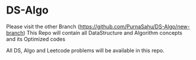 # DS-Algo
Please visit the other Branch (https://github.com/PurnaSahu/DS-Algo/new-branch)
This Repo will contain all DataStructure and Algorithm concepts and its Optimized codes

All DS, Algo and Leetcode problems will be available in this repo.
